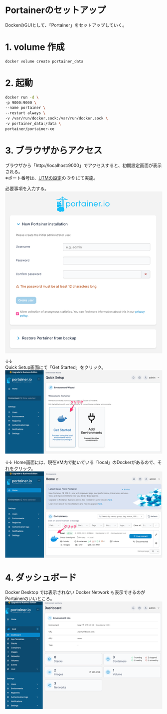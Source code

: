 Portainerのセットアップ
===

DockerのGUIとして、「Portainer」をセットアップしていく。  

# 1. volume 作成

```bash
docker volume create portainer_data
```

# 2. 起動

```bash
docker run -d \
-p 9000:9000 \
--name portainer \
--restart always \
-v /var/run/docker.sock:/var/run/docker.sock \
-v portainer_data:/data \
portainer/portainer-ce
```

# 3. ブラウザからアクセス

ブラウザから「http://localhost:9000」でアクセスすると、初期設定画面が表示される。  
※ポート番号は、[UTMの設定](./UTM.md)の 3-9 にて実施。  

必要事項を入力する。  
![041.png](img/build-docker-env-utm/041.png)

↓↓  
Quick Setup画面にて「Get Started」をクリック。  
![042.png](img/build-docker-env-utm/042.png)

↓↓
Home画面には、現在VM内で動いている「local」のDockerがあるので、それをクリック。  
![043.png](img/build-docker-env-utm/043.png)

# 4. ダッシュボード
Docker Desktop では表示されない Docker Network も表示できるのが Portainerのいいところ。
![044.png](img/build-docker-env-utm/044.png)
